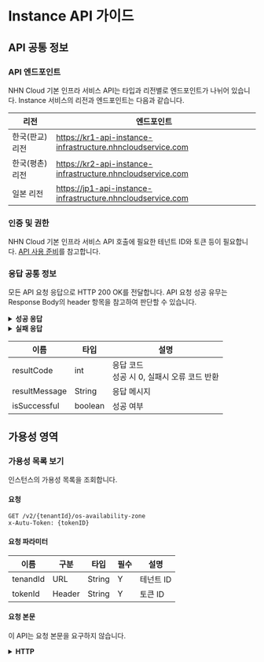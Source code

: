 # Instance API 가이드

## API 공통 정보

### API 엔드포인트

NHN Cloud 기본 인프라 서비스 API는 타입과 리전별로 엔드포인트가 나뉘어 있습니다. 
Instance 서비스의 리전과 엔드포인트는 다음과 같습니다.

| 리전 | 엔드포인트 |
| --- | ----- |
|한국(판교)리전  | https://kr1-api-instance-infrastructure.nhncloudservice.com |
|한국(평촌)리전  | https://kr2-api-instance-infrastructure.nhncloudservice.com  |
| 일본 리전 | https://jp1-api-instance-infrastructure.nhncloudservice.com |

### 인증 및 권한

NHN Cloud 기본 인프라 서비스 API 호출에 필요한 테넌트 ID와 토큰 등이 필요합니다. [API 사용 준비](https://docs.nhncloud.com/ko/Compute/Compute/ko/identity-api/)를 참고합니다.

### 응답 공통 정보

모든 API 요청 응답으로 HTTP 200 OK를 전달합니다. API 요청 성공 유무는 Response Body의 header 항목을 참고하여 판단할 수 있습니다.

<details>
  <summary><strong>성공 응답</strong></summary>

```
HTTP/1.1 200 OK
Content-Type: application/json

{
    "header": {
        "resultCode": 0,
        "resultMessage": "LEADERBOARD_OK",
        "isSuccessful": true
    },
    "transactionId": 2873495728794,
    ...
}
```

</details>

<details>
  <summary><strong>실패 응답</strong></summary>

```
{
    "header": {
        "isSuccessful": false,
        "resultCode": 404,
        "resultMessage": "Please check your API Url, HTTP Method."
    }
}
```

</details>

| 이름 | 타입 | 설명 |
| --- | --- | --- |
| resultCode | int  | 응답 코드<br>성공 시 0, 실패시 오류 코드 반환 |
| resultMessage | String  | 응답 메시지 |
| isSuccessful | boolean | 성공 여부 |

## 가용성 영역

### 가용성 목록 보기

인스턴스의 가용성 목록을 조회합니다. 

#### 요청

```
GET /v2/{tenantId}/os-availability-zone
x-Autu-Token: {tokenID}
```

#### 요청 파라미터

| 이름 | 구분 | 타입 | 필수 | 설명 |
| --- | --- | --- | --- | --- |
| tenandId | URL | String | Y | 테넌트 ID |
| tokenId | Header | String | Y | 토큰 ID |

#### 요청 본문

이 API는 요청 본문을 요구하지 않습니다.

<details>
  <summary><strong>HTTP</strong></summary>


### 응답

<!--응답 본문을 반환하지 않는다면 "이 API는 응답 본문을 반환하지 않습니다"로 입력합니다.-->

<details>
  <summary><strong>응답 예시</strong></summary>

```
{
    "availabilityZoneInfo": [
      {
        "zoneState": {
          "available": true
        },
        "zoneName": "kr-pub-a"
      },
      {
        "zoneState": {
          "available": true
        },
        "zoneName": "kr-pub-b"
      }
    ]
}
```

</details>

<!--응답 본문의 필드를 설명합니다.-->

| 이름 | 타입 | 설명 |
| --- | --- | --- |
| availabilityZoneInfo | Object | 가용성 영역 정보 객체 |
| availabilityZoneInfo.zoneState  | Object  | 가용성 영역 상태 정보 객체  |
| availabilityZoneInfo.zoneName  | String | 가용성 영역 이름 |
| availabilityZoneInfo.available | Boolean | 가용성 영역 상태 |
***

### {API명(예: 인스턴스 상세 보기)}

{API의 동작을 간략하게 설명합니다. 예를 들어 '인스턴스의 세부 정보를 조회합니다.'}

> [알림]
>
> <!-- API를 사용할 때 사용자가 알아 두면 좋을 참고 사항이나 추가 정보를 제공할 때 사용합니다.-->

> [주의]
>
> <!--API를 사용할 때 따르지 않을 경우 서비스의 비정상 또는 비효율적 동작이 발생할 수 있는 주의 사항을 표기할 때 사용합니다.-->

> [경고]
>
> <!--API를 사용할 때 따르지 않을 경우 리소스나 데이터의 손실, 과도한 과금, 재산상 피해 등이 발생할 수 있는 경고 사항을 표기할 때 사용합니다.-->

#### 요청

```
<!--HTTP 메서드와 URI를 적습니다.-->
(예: GET /v2/{tenantId}/servers)
```

#### 요청 파라미터

| 이름 | 구분 | 타입 | 필수 | 설명 |
| --- | --- | --- | --- | --- |
| {내용 입력} | {내용 입력} | {내용 입력} | {Y or N} | {내용 입력} |
|  |  |  |  |  |

#### 요청 본문

<!--요청 본문을 요구하지 않는다면 "이 API는 요청 본문을 요구하지 않습니다"로 입력합니다.-->

<details>
  <summary><strong>HTTP</strong></summary>

```

{코드 입력}
```

</details>

<details>
  <summary><strong>Java</strong></summary>

```

{코드 입력}
```

</details>

<details>
  <summary><strong>Python</strong></summary>

```

{코드 입력}
```

</details>

<details>
  <summary><strong>JavaScript</strong></summary>

```

{코드 입력}
```

</details>

<!--요청 본문의 필드를 설명합니다.-->

| 이름 | 타입 | 필수 | 설명 |
| --- | --- | --- | --- |
|  |  |  |  |
|  |  |  |  |

### 응답

<!--응답 본문을 반환하지 않는다면 "이 API는 응답 본문을 반환하지 않습니다"로 입력합니다.-->

<details>
  <summary><strong>응답 예시</strong></summary>

```

{코드 입력}
```

</details>

<!--응답 본문의 필드를 설명합니다.-->

| 필드 | 타입 | 설명 |
| --- | --- | --- |
|  |  |  |
|  |  |  |
